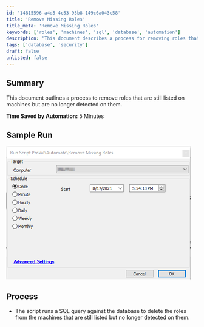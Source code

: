 ```yaml
---
id: '14815596-a4d5-4c53-95b8-149c6a043c58'
title: 'Remove Missing Roles'
title_meta: 'Remove Missing Roles'
keywords: ['roles', 'machines', 'sql', 'database', 'automation']
description: 'This document describes a process for removing roles that are still listed on machines but are no longer detected. The automation saves approximately 5 minutes of manual effort by running a SQL query to delete these outdated roles from the database.'
tags: ['database', 'security']
draft: false
unlisted: false
---
```


## Summary

This document outlines a process to remove roles that are still listed on machines but are no longer detected on them.

**Time Saved by Automation:** 5 Minutes

## Sample Run

![Sample Run](../../../static/img/Remove-Missing-Roles/image_1.png)

## Process

- The script runs a SQL query against the database to delete the roles from the machines that are still listed but no longer detected on them.



